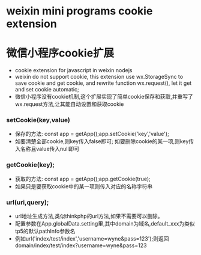 # weixin mini programs cookie extension
# 微信小程序cookie扩展
* cookie extension for javascript in weixin nodejs
* weixin do not support cookie, this extension use wx.StorageSync to save cookie and get cookie, and rewrite function wx.request(), let it get and set cookie automatic;
* 微信小程序没有cookie机制,这个扩展实现了简单cookie保存和获取,并重写了wx.request方法,让其能自动设置和获取cookie

### setCookie(key,value)
* 保存的方法: const app = getApp();app.setCookie('key','value');
* 如要清楚全部cookie,则key传入false即可; 如要删除cookie的某一项,则key传入名称且value传入null即可

### getCookie(key);
* 获取的方法: const app = getApp();app.getCookie(true);
* 如果只是要获取cookie中的某一项则传入对应的名称字符串

### url(uri,query);
* url地址生成方法,类似thinkphp的url方法,如果不需要可以删除。
* 配置参数在App.globalData.setting里,其中domain为域名,default_xxx为类似tp5的默认pathInfo参数名
* 例如url('index/test/index','username=wyne&pass=123');则返回 domain/index/test/index?username=wyne&pass=123